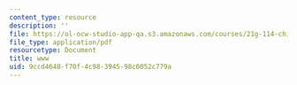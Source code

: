 ```yaml
---
content_type: resource
description: ''
file: https://ol-ocw-studio-app-qa.s3.amazonaws.com/courses/21g-114-chinese-vi-streamlined-spring-2005/9ccd4648f70f4c98394598c0052c779a_MIT21G_114S05_2_03f.pdf
file_type: application/pdf
resourcetype: Document
title: www
uid: 9ccd4648-f70f-4c98-3945-98c0052c779a
---
```

